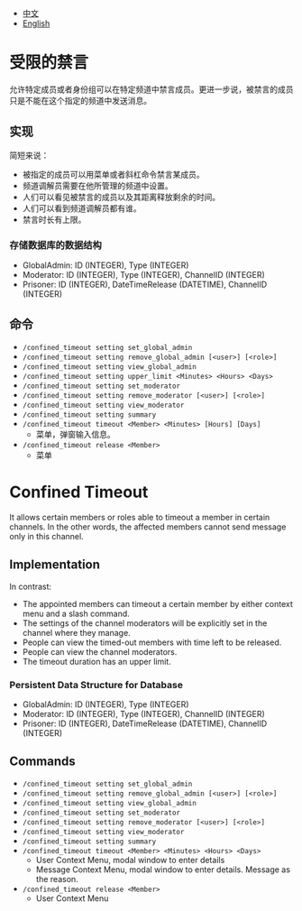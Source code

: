 - [中文](#受限的禁言)
- [English](#confined-timeout)

# 受限的禁言
允许特定成员或者身份组可以在特定频道中禁言成员。更进一步说，被禁言的成员只是不能在这个指定的频道中发送消息。

## 实现
简短来说：
- 被指定的成员可以用菜单或者斜杠命令禁言某成员。
- 频道调解员需要在他所管理的频道中设置。
- 人们可以看见被禁言的成员以及其距离释放剩余的时间。
- 人们可以看到频道调解员都有谁。
- 禁言时长有上限。

### 存储数据库的数据结构
- GlobalAdmin: ID (INTEGER), Type (INTEGER)
- Moderator: ID (INTEGER), Type (INTEGER), ChannelID (INTEGER)
- Prisoner: ID (INTEGER), DateTimeRelease (DATETIME), ChannelID (INTEGER)

## 命令
- `/confined_timeout setting set_global_admin`
- `/confined_timeout setting remove_global_admin [<user>] [<role>]`
- `/confined_timeout setting view_global_admin`
- `/confined_timeout setting upper_limit <Minutes> <Hours> <Days>`
- `/confined_timeout setting set_moderator`
- `/confined_timeout setting remove_moderator [<user>] [<role>]`
- `/confined_timeout setting view_moderator`
- `/confined_timeout setting summary`
- `/confined_timeout timeout <Member> <Minutes> [Hours] [Days]`
    - 菜单，弹窗输入信息。
- `/confined_timeout release <Member>`
    - 菜单

# Confined Timeout
It allows certain members or roles able to timeout a member in certain channels. In the other words, the affected members cannot send message only in this channel.

## Implementation
In contrast:
- The appointed members can timeout a certain member by either context menu and a slash command.
- The settings of the channel moderators will be explicitly set in the channel where they manage.
- People can view the timed-out members with time left to be released.
- People can view the channel moderators.
- The timeout duration has an upper limit.

### Persistent Data Structure for Database
- GlobalAdmin: ID (INTEGER), Type (INTEGER)
- Moderator: ID (INTEGER), Type (INTEGER), ChannelID (INTEGER)
- Prisoner: ID (INTEGER), DateTimeRelease (DATETIME), ChannelID (INTEGER)

## Commands
- `/confined_timeout setting set_global_admin`
- `/confined_timeout setting remove_global_admin [<user>] [<role>]`
- `/confined_timeout setting view_global_admin`
- `/confined_timeout setting set_moderator`
- `/confined_timeout setting remove_moderator [<user>] [<role>]`
- `/confined_timeout setting view_moderator`
- `/confined_timeout setting summary`
- `/confined_timeout timeout <Member> <Minutes> <Hours> <Days>`
    - User Context Menu, modal window to enter details
    - Message Context Menu, modal window to enter details. Message as the reason.
- `/confined_timeout release <Member>`
    - User Context Menu